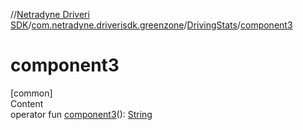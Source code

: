 //[Netradyne Driveri SDK](../../index.md)/[com.netradyne.driverisdk.greenzone](../index.md)/[DrivingStats](index.md)/[component3](component3.md)



# component3  
[common]  
Content  
operator fun [component3](component3.md)(): [String](https://kotlinlang.org/api/latest/jvm/stdlib/kotlin/-string/index.html)  



